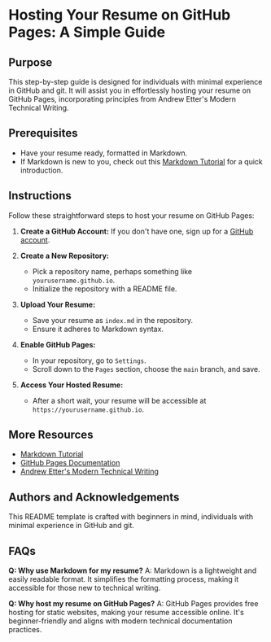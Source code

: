 # Hosting Your Resume on GitHub Pages: A Simple Guide

## Purpose
This step-by-step guide is designed for individuals with minimal experience in GitHub and git. It will assist you in effortlessly hosting your resume on GitHub Pages, incorporating principles from Andrew Etter's Modern Technical Writing.

## Prerequisites
- Have your resume ready, formatted in Markdown.
- If Markdown is new to you, check out this [Markdown Tutorial](https://www.markdowntutorial.com/) for a quick introduction.

## Instructions
Follow these straightforward steps to host your resume on GitHub Pages:

1. **Create a GitHub Account:**
   If you don't have one, sign up for a [GitHub account](https://github.com/).

2. **Create a New Repository:**
   - Pick a repository name, perhaps something like `yourusername.github.io`.
   - Initialize the repository with a README file.

3. **Upload Your Resume:**
   - Save your resume as `index.md` in the repository.
   - Ensure it adheres to Markdown syntax.

4. **Enable GitHub Pages:**
   - In your repository, go to `Settings`.
   - Scroll down to the `Pages` section, choose the `main` branch, and save.

5. **Access Your Hosted Resume:**
   - After a short wait, your resume will be accessible at `https://yourusername.github.io`.

## More Resources
- [Markdown Tutorial](https://www.markdowntutorial.com/)
- [GitHub Pages Documentation](https://docs.github.com/en/pages)
- [Andrew Etter's Modern Technical Writing](link-to-the-book)

## Authors and Acknowledgements
This README template is crafted with beginners in mind, individuals with minimal experience in GitHub and git. 

## FAQs

**Q: Why use Markdown for my resume?**
A: Markdown is a lightweight and easily readable format. It simplifies the formatting process, making it accessible for those new to technical writing.

**Q: Why host my resume on GitHub Pages?**
A: GitHub Pages provides free hosting for static websites, making your resume accessible online. It's beginner-friendly and aligns with modern technical documentation practices.

